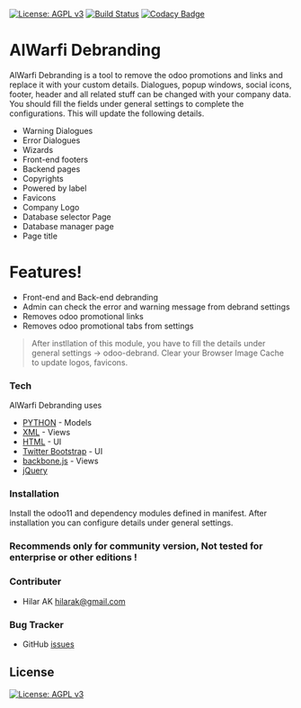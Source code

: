 [![License: AGPL v3](https://img.shields.io/badge/License-AGPL%20v3-blue.svg)](https://www.gnu.org/licenses/agpl-3.0)
[![Build Status](https://travis-ci.org/hilarak/odoo_community_addons.svg?branch=11.0)](https://travis-ci.org/hilarak/odoo_community_addons)
[![Codacy Badge](https://api.codacy.com/project/badge/Grade/8717dc7e3eae4124971361b6a67be824)](https://www.codacy.com/app/hilarak/odoo_community_addons?utm_source=github.com&amp;utm_medium=referral&amp;utm_content=hilarak/odoo_community_addons&amp;utm_campaign=Badge_Grade)
# AlWarfi Debranding

AlWarfi Debranding is a tool to remove the odoo promotions and links and replace it with your custom details. Dialogues, popup windows, social icons, footer, header and all related stuff can be changed with your company data. You should fill the fields under general settings to complete the configurations. This will update the following details.

  - Warning Dialogues
  - Error Dialogues
  - Wizards
  - Front-end footers
  - Backend pages
  - Copyrights
  - Powered by label
  - Favicons
  - Company Logo
  - Database selector Page
  - Database manager page
  - Page title

# Features!

  - Front-end and Back-end debranding
  - Admin can check the error and warning message from debrand settings
  - Removes odoo promotional links
  - Removes odoo promotional tabs from settings



> After instllation of this module,
you have to fill the details under
general settings -> odoo-debrand.
Clear your Browser Image Cache to
update logos, favicons.


### Tech

AlWarfi Debranding uses

* [PYTHON](https://www.python.org/) - Models
* [XML](https://www.w3.org/XML/) - Views
* [HTML](https://www.w3.org/html/) - UI
* [Twitter Bootstrap](http://getbootstrap.com/2.3.2/) - UI
* [backbone.js](http://backbonejs.org/) - Views
* [jQuery](https://jquery.com/)

### Installation

Install the odoo11 and dependency modules defined in manifest. After installation you can configure details under general settings.
### Recommends only for community version, Not tested for enterprise or other editions !

### Contributer
* Hilar AK <hilarak@gmail.com>

### Bug Tracker
* GitHub [issues](https://github.com/hilarak/odoo_community_addons/issues)

License
----
[![License: AGPL v3](https://img.shields.io/badge/License-AGPL%20v3-blue.svg)](https://www.gnu.org/licenses/agpl-3.0)
